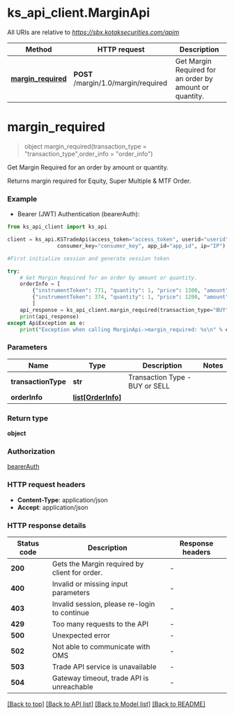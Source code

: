# ks_api_client.MarginApi

All URIs are relative to *https://sbx.kotaksecurities.com/apim*

Method | HTTP request | Description
------------- | ------------- | -------------
[**margin_required**](MarginApi.md#margin_required) | **POST** /margin/1.0/margin/required | Get Margin Required for an order by amount or quantity.


# **margin_required**
> object margin_required(transaction_type = "transaction_type",order_info = "order_info")

Get Margin Required for an order by amount or quantity.

Returns margin required for Equity, Super Multiple & MTF Order.

### Example

* Bearer (JWT) Authentication (bearerAuth):
```python
from ks_api_client import ks_api

client = ks_api.KSTradeApi(access_token="access_token", userid="userid", \
                consumer_key="consumer_key", app_id="app_id", ip="IP")

#First initialize session and generate session token

try:
    # Get Margin Required for an order by amount or quantity.
    orderInfo = [
        {"instrumentToken": 771, "quantity": 1, "price": 1300, "amount": 0, "triggerPrice": 1190},
        {"instrumentToken": 374, "quantity": 1, "price": 1200, "amount": 0, "triggerPrice": 1150}
        ]
    api_response = ks_api_client.margin_required(transaction_type="BUY",order_info=order_info)
    print(api_response)
except ApiException as e:
    print("Exception when calling MarginApi->margin_required: %s\n" % e)
```

### Parameters

Name | Type | Description  | Notes
------------- | ------------- | ------------- | -------------
**transactionType** | **str** | Transaction Type - BUY or SELL | 
**orderInfo** | [**list[OrderInfo]**](OrderInfo.md) |  | 

### Return type

**object**

### Authorization

[bearerAuth](../README.md#bearerAuth)

### HTTP request headers

 - **Content-Type**: application/json
 - **Accept**: application/json

### HTTP response details
| Status code | Description | Response headers |
|-------------|-------------|------------------|
**200** | Gets the Margin required by client for order. |  -  |
**400** | Invalid or missing input parameters |  -  |
**403** | Invalid session, please re-login to continue |  -  |
**429** | Too many requests to the API |  -  |
**500** | Unexpected error |  -  |
**502** | Not able to communicate with OMS |  -  |
**503** | Trade API service is unavailable |  -  |
**504** | Gateway timeout, trade API is unreachable |  -  |

[[Back to top]](#) [[Back to API list]](../README.md#documentation-for-api-endpoints) [[Back to Model list]](../README.md#documentation-for-models) [[Back to README]](../README.md)

